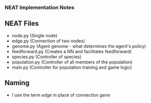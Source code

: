### NEAT Implementation Notes

## NEAT Files
- node.py (Single node)
- edge.py (Connection of two nodes)
- genome.py (Agent genome - what determines the agent's policy)
- feedforward.py (Creates a NN and facilitates feedforward)
- species.py (Controller of species)
- population.py (Controller of all members of the population)
- main.py (Controller for population training and game logic)


## Naming
- I use the term _edge_ in place of connection _gene_